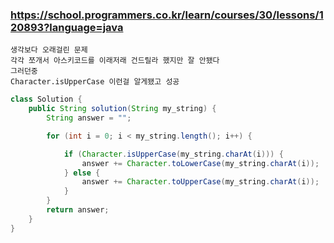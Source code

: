### https://school.programmers.co.kr/learn/courses/30/lessons/120893?language=java

```
생각보다 오래걸린 문제
각각 쪼개서 아스키코드를 이래저래 건드릴라 했지만 잘 안됐다
그러던중 
Character.isUpperCase 이런걸 알게됐고 성공
```

```java
class Solution {
    public String solution(String my_string) {
        String answer = "";

        for (int i = 0; i < my_string.length(); i++) {

            if (Character.isUpperCase(my_string.charAt(i))) {
                answer += Character.toLowerCase(my_string.charAt(i));
            } else {
                answer += Character.toUpperCase(my_string.charAt(i));
            }
        }
        return answer;
    }
}
```